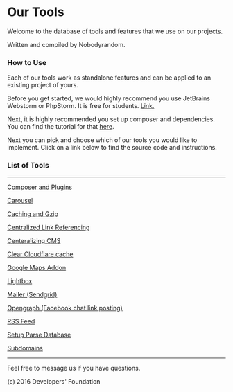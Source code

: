 # Our Tools

Welcome to the database of tools and features that we use on our projects.

Written and compiled by Nobodyrandom.

### How to Use

Each of our tools work as standalone features and can be applied to an existing project of yours. 

Before you get started, we would highly recommend you use JetBrains Webstorm or PhpStorm. It is free for students. [Link.](https://www.jetbrains.com/products.html)

Next, it is highly recommended you set up composer and dependencies. You can find the tutorial for that [here](/!composer_and__plugins/).

Next you can pick and choose which of our tools you would like to implement. 
Click on a link below to find the source code and instructions. 

### List of Tools

------------------------

[Composer and Plugins](!composer_and_plugins/)

[Carousel](3x_carousel/)

[Caching and Gzip](/caching_and_gzip/)

[Centralized Link Referencing](/centralized_link_referencing/)

[Centeralizing CMS](/centralizing_cms/)

[Clear Cloudflare cache](/clear_cloudflare_cache/)

[Google Maps Addon](google_map)

[Lightbox](/lightbox/)

[Mailer (Sendgrid)](/mailer/)

[Opengraph (Facebook chat link posting)](/opengraph_\(facebook_chat_link_posting\)/)

[RSS Feed](/rss_feed/)

[Setup Parse Database](/setup_parse_database/)

[Subdomains](/subdomain/)

--------------------------


 Feel free to message us if you have questions.


(c) 2016 Developers' Foundation